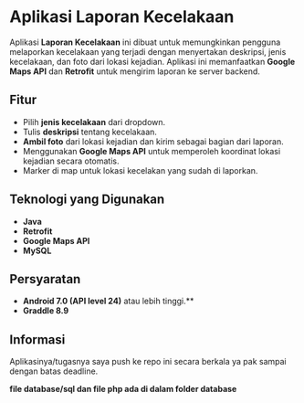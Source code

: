 # Aplikasi Laporan Kecelakaan

Aplikasi **Laporan Kecelakaan** ini dibuat untuk memungkinkan pengguna melaporkan kecelakaan yang terjadi dengan menyertakan deskripsi, jenis kecelakaan, dan foto dari lokasi kejadian. Aplikasi ini memanfaatkan **Google Maps API** dan **Retrofit** untuk mengirim laporan ke server backend.

## Fitur

- Pilih **jenis kecelakaan** dari dropdown.
- Tulis **deskripsi** tentang kecelakaan.
- **Ambil foto** dari lokasi kejadian dan kirim sebagai bagian dari laporan.
- Menggunakan **Google Maps API** untuk memperoleh koordinat lokasi kejadian secara otomatis.
- Marker di map untuk lokasi kecelakan yang sudah di laporkan.

## Teknologi yang Digunakan

- **Java**
- **Retrofit**
- **Google Maps API**
- **MySQL**

## Persyaratan

- **Android 7.0 (API level 24)** atau lebih tinggi.**
- **Graddle 8.9**

## Informasi
Aplikasinya/tugasnya saya push ke repo ini secara berkala ya pak sampai dengan batas deadline.

**file database/sql dan file php ada di dalam folder database**
